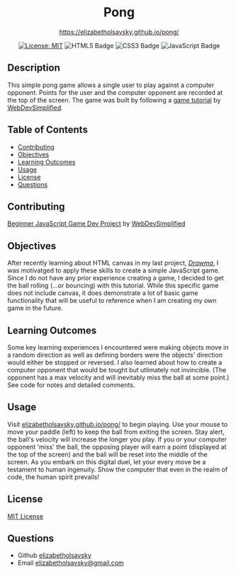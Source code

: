 <div align="center"> 

  # Pong

  https://elizabetholsavsky.github.io/pong/
  
  [![License: MIT](https://img.shields.io/badge/License-MIT-yellow.svg)](https://opensource.org/licenses/MIT)
  ![HTML5 Badge](https://img.shields.io/badge/HTML5-E34F26?logo=html5&logoColor=fff&style=flat)
  ![CSS3 Badge](https://img.shields.io/badge/CSS3-1572B6?logo=css3&logoColor=fff&style=flat)
  ![JavaScript Badge](https://img.shields.io/badge/JavaScript-F7DF1E?logo=javascript&logoColor=000&style=flat)
  
</div>

## Description

This simple pong game allows a single user to play against a computer opponent. Points for the user and the computer opponent are recorded at the top of the screen. The game was built by following a [game tutorial](https://www.youtube.com/watch?v=PeY6lXPrPaA&t=1348s) by [WebDevSimplified](https://github.com/WebDevSimplified).

## Table of Contents

* [Contributing](#contributing)
* [Objectives](#objectives)
* [Learning Outcomes](#learning-outcomes)
* [Usage](#usage)
* [License](#license)
* [Questions](#questions)

## Contributing
[Beginner JavaScript Game Dev Project](https://www.youtube.com/watch?v=PeY6lXPrPaA&t=1348s) by [WebDevSimplified](https://github.com/WebDevSimplified)

## Objectives

After recently learning about HTML canvas in my last project, [*Drawma*](https://github.com/elizabetholsavsky/drawma), I was motivatged to apply these skills to create a simple JavaScript game. Since I do not have any prior experience creating a game, I decided to get the ball rolling (...or bouncing) with this tutorial. While this specific game does not include canvas, it does demonstrate a lot of basic game functionality that will be useful to reference when I am creating my own game in the future. 

## Learning Outcomes

Some key learning experiences I encountered were making objects move in a random direction as well as defining borders were the objects' direction would either be stopped or reversed. I also learned about how to create a computer opponent that would be tought but utlimately not invincible. (The opponent has a max velocity and will inevitably miss the ball at some point.) See code for notes and detailed comments.

## Usage

Visit [elizabetholsavsky.github.io/pong/](elizabetholsavsky.github.io/pong/) to begin playing. Use your mouse to move your paddle (left) to keep the ball from exiting the screen. Stay alert, the ball's velocity will increase the longer you play. If you or your computer opponent 'miss' the ball, the opposing player will earn a point (displayed at the top of the screen) and the ball will be reset into the middle of the screen. As you embark on this digital duel, let your every move be a testament to human ingenuity. Show the computer that even in the realm of code, the human spirit prevails!

## License
[MIT License](https://opensource.org/licenses/MIT)

## Questions
* Github [elizabetholsavsky](https://github.com/elizabetholsavsky)
* Email elizabetholsavsky@gmail.com
